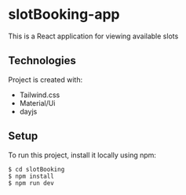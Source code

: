 # slotBooking-app
This is a React application for viewing available slots

## Technologies
Project is created with:
* Tailwind.css
* Material/Ui
* dayjs

## Setup
To run this project, install it locally using npm:

```
$ cd slotBooking
$ npm install
$ npm run dev
```
